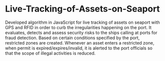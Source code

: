 # Live-Tracking-of-Assets-on-Seaport

Developed algorithm in JavaScript for live tracking of assets on seaport with GPS and RFID in order to curb the irregularities happening on the port.
It evaluates, detects and assess security risks to the ships calling at ports for fraud detection.
Based on certain conditions specified by the port, restricted zones are created.
Whenever an asset enters a restricted zone, when permit is expired/expires/invalid, it is alerted to the port officials so that the scope of illegal activities is reduced.



